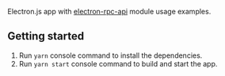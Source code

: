 Electron.js app with [electron-rpc-api](https://github.com/vladimiry/electron-rpc-api) module usage examples.

## Getting started

1. Run `yarn` console command to install the dependencies.
2. Run `yarn start` console command to build and start the app.
